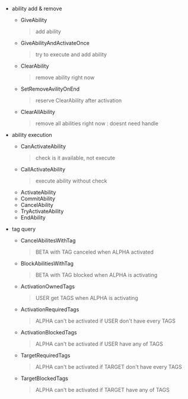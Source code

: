 - ability add & remove
  - GiveAbility
    > add ability
  - GiveAbilityAndActivateOnce
    > try to execute and add ability
  - ClearAbility
    > remove ability right now
  - SetRemoveAvilityOnEnd
    > reserve ClearAbility after activation
  - ClearAllAbility
    > remove all abilities right now : doesnt need handle


- ability execution
  - CanActivateAbility
    > check is it available, not execute
  - CallActivateAbility
    > execute ability without check
  - ActivateAbility
  - CommitAbility
  - CancelAbility
  - TryActivateAbility
  - EndAbility
  

- tag query
  - CancelAbilitesWithTag
    > BETA with TAG canceled when ALPHA activated
  - BlockAbilitiesWithTag
    > BETA with TAG blocked when ALPHA is activating
  - ActivationOwnedTags
    > USER get TAGS when ALPHA is activating
  - ActivationRequiredTags
    > ALPHA can't be activated if USER don't have  every TAGS
  - ActivationBlockedTags
    > ALPHA can't be activated if USER have any of TAGS
  - TargetRequiredTags
    > ALPHA can't be activated if TARGET don't have every TAGS
  - TargetBlockedTags
    > ALPHA can't be activated if TARGET have any of TAGS